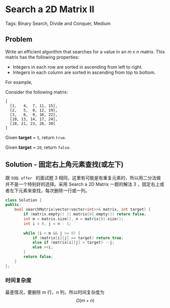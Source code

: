 # Search a 2D Matrix II

Tags: Binary Search, Divide  and Conquer, Medium

## Problem

Write an efficient algorithm that searches for a value in an *m* x *n* matrix. This matrix has the following properties:

- Integers in each row are sorted in ascending from left to right.
- Integers in each column are sorted in ascending from top to bottom.

For example,

Consider the following matrix:

```
[
  [1,   4,  7, 11, 15],
  [2,   5,  8, 12, 19],
  [3,   6,  9, 16, 22],
  [10, 13, 14, 17, 24],
  [18, 21, 23, 26, 30]
]
```

Given **target** = `5`, return `true`.

Given **target** = `20`, return `false`.

## Solution - 固定右上角元素查找(或左下)

跟 `剑指 offer ` 的面试题 3 相同，这里有可能是有重复元素的，所以用二分法做并不是一个特别好的选择。采用 Search a 2D Matrix 一题的解法 3 ，固定右上或者左下元素来查找，每次删除一行或一列。

```cpp
class Solution {
public:
    bool searchMatrix(vector<vector<int>>& matrix, int target) {
        if (matrix.empty() || matrix[0].empty()) return false;
        int m = matrix.size(), n = matrix[0].size();
        int i = 0, j = n - 1;
        
        while (i < m && j >= 0) {
            if (matrix[i][j] == target) return true;
            else if (matrix[i][j] > target) --j;
            else ++i;
        }
        return false;
    }
};
```

### 时间复杂度

最差情况，要删除 m 行，n 列，所以时间复杂度为 $$O(m + n)$$